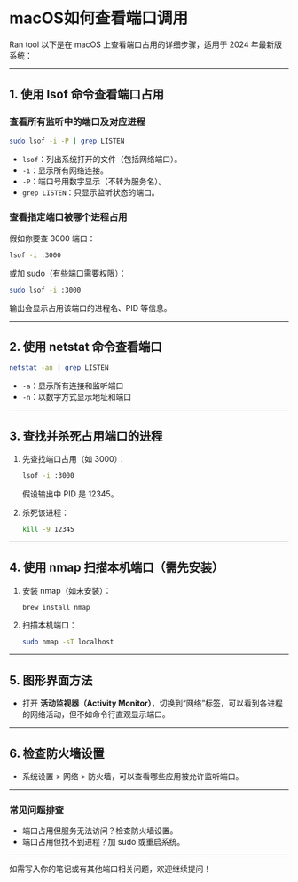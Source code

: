 # macOS如何查看端口调用

Ran tool
以下是在 macOS 上查看端口占用的详细步骤，适用于 2024 年最新版系统：

---

## 1. 使用 lsof 命令查看端口占用

### 查看所有监听中的端口及对应进程
```bash
sudo lsof -i -P | grep LISTEN
```
- `lsof`：列出系统打开的文件（包括网络端口）。
- `-i`：显示所有网络连接。
- `-P`：端口号用数字显示（不转为服务名）。
- `grep LISTEN`：只显示监听状态的端口。

### 查看指定端口被哪个进程占用
假如你要查 3000 端口：
```bash
lsof -i :3000
```
或加 sudo（有些端口需要权限）：
```bash
sudo lsof -i :3000
```
输出会显示占用该端口的进程名、PID 等信息。

---

## 2. 使用 netstat 命令查看端口

```bash
netstat -an | grep LISTEN
```
- `-a`：显示所有连接和监听端口
- `-n`：以数字方式显示地址和端口

---

## 3. 查找并杀死占用端口的进程

1. 先查找端口占用（如 3000）：
   ```bash
   lsof -i :3000
   ```
   假设输出中 PID 是 12345。

2. 杀死该进程：
   ```bash
   kill -9 12345
   ```

---

## 4. 使用 nmap 扫描本机端口（需先安装）

1. 安装 nmap（如未安装）：
   ```bash
   brew install nmap
   ```
2. 扫描本机端口：
   ```bash
   sudo nmap -sT localhost
   ```

---

## 5. 图形界面方法

- 打开 **活动监视器（Activity Monitor）**，切换到“网络”标签，可以看到各进程的网络活动，但不如命令行直观显示端口。

---

## 6. 检查防火墙设置

- 系统设置 > 网络 > 防火墙，可以查看哪些应用被允许监听端口。

---

### 常见问题排查

- 端口占用但服务无法访问？检查防火墙设置。
- 端口占用但找不到进程？加 sudo 或重启系统。

---

如需写入你的笔记或有其他端口相关问题，欢迎继续提问！
